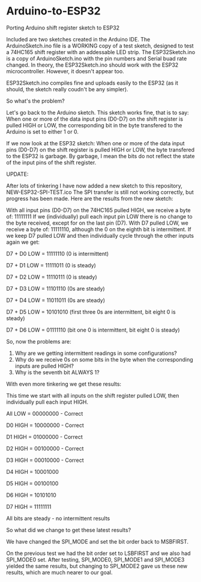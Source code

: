 # Arduino-to-ESP32
Porting Arduino shift register sketch to ESP32

Included are two sketches created in the Arduino IDE.
The ArduinoSketch.ino file is a WORKING copy of a test sketch, designed to test a 74HC165 shift register with an addessable LED strip.
The ESP32Sketch.ino is a copy of ArduinoSketch.ino with the pin numbers and Serial buad rate changed.
In theory, the ESP32Sketch.ino should work with the ESP32 microcontroller. However, it doesn't appear too.

ESP32Sketch.ino compiles fine and uploads easily to the ESP32 (as it should, the sketch really coudn't be any simpler).

So what's the problem?

Let's go back to the Arduino sketch.
This sketch works fine, that is to say:
When one or more of the data input pins (D0-D7) on the shift register is pulled HIGH or LOW, the corresponding bit in the byte transfered to the Arduino is set to either 1 or 0.

If we now look at the ESP32 sketch:
When one or more of the data input pins (D0-D7) on the shift register is pulled HIGH or LOW, the byte transfered to the ESP32 is garbage.
By garbage, I mean the bits do not reflect the state of the input pins of the shift register.

UPDATE:

After lots of tinkering I have now added a new sketch to this repository, NEW-ESP32-SPI-TEST.ico
The SPI transfer is still not working correctly, but progress has been made.
Here are the results from the new sketch:

With all input pins (D0-D7) on the 74HC165 pulled HIGH, we receive a byte of: 11111111
If we (individually) pull each input pin LOW there is no change to the byte received, except for on the last pin (D7).
With D7 pulled LOW, we receive a byte of: 11111110, although the 0 on the eighth bit is intermittent.
If we keep D7 pulled LOW and then individually cycle through the other inputs again we get:

D7 + D0 LOW = 11111110 (0 is intermittent)

D7 + D1 LOW = 11111011 (0 is steady)

D7 + D2 LOW = 11110111 (0 is steady)

D7 + D3 LOW = 11101110 (0s are steady)

D7 + D4 LOW = 11011011 (0s are steady)

D7 + D5 LOW = 10101010 (first three 0s are intermittent, bit eight 0 is steady)

D7 + D6 LOW = 01111110 (bit one 0 is intermittent, bit eight 0 is steady)

So, now the problems are:
1. Why are we getting intermittent readings in some configurations?
2. Why do we receive 0s on some bits in the byte when the corresponding inputs are pulled HIGH?
3. Why is the seventh bit ALWAYS 1?

With even more tinkering we get these results:

This time we start with all inputs on the shift register pulled LOW, then individually pull each input HIGH.

All LOW = 00000000    - Correct

D0 HIGH = 10000000    - Correct

D1 HIGH = 01000000    - Correct

D2 HIGH = 00100000    - Correct

D3 HIGH = 00010000    - Correct

D4 HIGH = 10001000

D5 HIGH = 00100100

D6 HIGH = 10101010

D7 HIGH = 11111111

All bits are steady - no intermittent results

So what did we change to get these latest results?

We have changed the SPI_MODE and set the bit order back to MSBFIRST.

On the previous test we had the bit order set to LSBFIRST and we also had SPI_MODE0 set. After testing, SPI_MODE0, SPI_MODE1 and SPI_MODE3 yielded the same results, but changing to SPI_MODE2 gave us these new results, which are much nearer to our goal.

